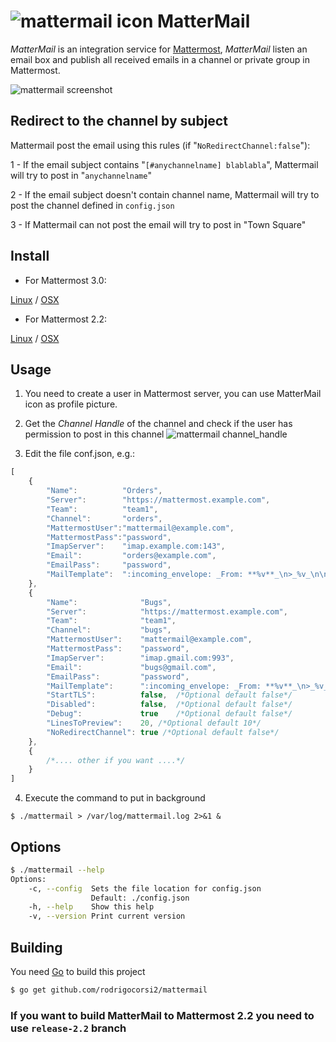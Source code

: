 # ![mattermail icon](https://github.com/rodrigocorsi2/mattermail/raw/master/img/icon.png) MatterMail

*MatterMail* is an integration service for [Mattermost](http://www.mattermost.org/), *MatterMail* listen an email box and publish all received emails in a channel or private group in Mattermost.

![mattermail screenshot](https://github.com/rodrigocorsi2/mattermail/raw/master/img/screenshot.png)

## Redirect to the channel by subject

Mattermail post the email using this rules (if "`NoRedirectChannel:false`"):

1 - If the email subject contains "`[#anychannelname] blablabla`", Mattermail will try to post in "`anychannelname`"

2 - If the email subject doesn't contain channel name, Mattermail will try to post the channel defined in `config.json`

3 - If Mattermail can not post the email will try to post in "Town Square"


## Install
  * For Mattermost 3.0:
  
  [Linux](https://github.com/rodrigocorsi2/mattermail/releases/download/v3.0/mattermail-3.0.linux.am64.tar.gz) / [OSX](https://github.com/rodrigocorsi2/mattermail/releases/download/v3.0/mattermail-3.0.osx.am64.tar.gz)

  * For Mattermost 2.2:
  
  [Linux](https://github.com/rodrigocorsi2/mattermail/releases/download/v2.2/mattermail-2.2.linux.am64.tar.gz) / [OSX](https://github.com/rodrigocorsi2/mattermail/releases/download/v2.2/mattermail-2.2.osx.am64.tar.gz)

## Usage
1. You need to create a user in Mattermost server, you can use MatterMail icon as profile picture.

2. Get the *Channel Handle* of the channel and check if the user has permission to post in this channel
![mattermail channel_handle](https://github.com/rodrigocorsi2/mattermail/raw/master/img/channel_handle.png)

3. Edit the file conf.json, e.g.:

```javascript
[
	{
		"Name":          "Orders",
		"Server":        "https://mattermost.example.com",
		"Team":          "team1",
		"Channel":       "orders",
		"MattermostUser":"mattermail@example.com",
		"MattermostPass":"password",
		"ImapServer":    "imap.example.com:143",
		"Email":         "orders@example.com",
		"EmailPass":     "password",
		"MailTemplate":  ":incoming_envelope: _From: **%v**_\n>_%v_\n\n%v",
	},
	{
		"Name":              "Bugs",
		"Server":            "https://mattermost.example.com",
		"Team":              "team1",
		"Channel":           "bugs",
		"MattermostUser":    "mattermail@example.com",
		"MattermostPass":    "password",
		"ImapServer":        "imap.gmail.com:993",
		"Email":             "bugs@gmail.com",
		"EmailPass":         "password",
		"MailTemplate":      ":incoming_envelope: _From: **%v**_\n>_%v_\n\n%v",
		"StartTLS":          false,  /*Optional default false*/
		"Disabled":          false,  /*Optional default false*/
		"Debug":             true    /*Optional default false*/
        "LinesToPreview":    20, /*Optional default 10*/
		"NoRedirectChannel": true /*Optional default false*/
	},
	{
		/*.... other if you want ....*/
	}
]
```

4. Execute the command to put in background

```
$ ./mattermail > /var/log/mattermail.log 2>&1 &
```
## Options

```bash
$ ./mattermail --help
Options:
    -c, --config  Sets the file location for config.json
                  Default: ./config.json 
    -h, --help    Show this help
    -v, --version Print current version
```

## Building
You need [Go](http://golang.org) to build this project

```bash
$ go get github.com/rodrigocorsi2/mattermail
```

### If you want to build MatterMail to Mattermost 2.2 you need to use `release-2.2` branch

